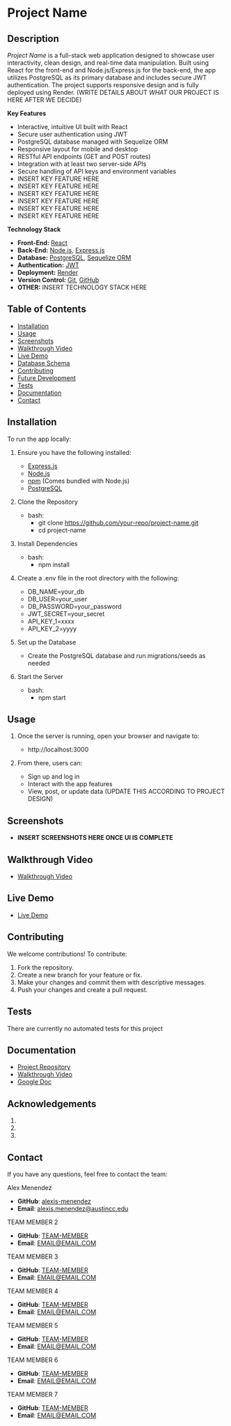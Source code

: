 #  Project Name
##  **Description**

*Project Name* is a full-stack web application designed to showcase user interactivity, clean design, and real-time data manipulation. Built using React for the front-end and Node.js/Express.js for the back-end, the app utilizes PostgreSQL as its primary database and includes secure JWT authentication. The project supports responsive design and is fully deployed using Render. (WRITE DETAILS ABOUT *WHAT* OUR PROJECT IS HERE AFTER WE DECIDE)

**Key Features**

* Interactive, intuitive UI built with React
* Secure user authentication using JWT
* PostgreSQL database managed with Sequelize ORM
* Responsive layout for mobile and desktop
* RESTful API endpoints (GET and POST routes)
* Integration with at least two server-side APIs
* Secure handling of API keys and environment variables
* INSERT KEY FEATURE HERE
* INSERT KEY FEATURE HERE
* INSERT KEY FEATURE HERE
* INSERT KEY FEATURE HERE
* INSERT KEY FEATURE HERE
* INSERT KEY FEATURE HERE

**Technology Stack**
* **Front-End:** [React](https://react.dev/)
* **Back-End:** [Node.js](https://nodejs.org/), [Express.js](https://expressjs.com/)
* **Database:** [PostgreSQL](https://www.npmjs.com/package/pg), [Sequelize ORM](https://sequelize.org/)
* **Authentication:** [JWT](https://jwt.io/)
* **Deployment:** [Render](https://render.com/)
* **Version Control:** [Git](https://git-scm.com/), [GitHub](https://github.com/)
* **OTHER:** INSERT TECHNOLOGY STACK HERE

## Table of Contents

* [Installation](#installation)
* [Usage](#usage)
* [Screenshots](#screenshots)
* [Walkthrough Video](#walkthrough-video)
* [Live Demo](#live-demo)
* [Database Schema](#database-schema)
* [Contributing](#contributing)
* [Future Development](#future-development)
* [Tests](#tests)
* [Documentation](#documentation)
* [Contact](#contact)


## Installation

To run the app locally:
1. Ensure you have the following installed:
	* [Express.js](https://expressjs.com/) 
	* [Node.js](https://nodejs.org/) 
	* [npm](https://www.npmjs.com/) (Comes bundled with Node.js)
	* [PostgreSQL](https://www.postgresql.org/)
2. Clone the Repository
	* bash:
	  * git clone https://github.com/your-repo/project-name.git
	  * cd project-name

3. Install Dependencies
	* bash:
	  * npm install

4. Create a .env file in the root directory with the following:
	* DB_NAME=your_db
	* DB_USER=your_user
	* DB_PASSWORD=your_password
	* JWT_SECRET=your_secret
	* API_KEY_1=xxxx
	* API_KEY_2=yyyy

5. Set up the Database
	* Create the PostgreSQL database and run migrations/seeds as needed

6. Start the Server
	* bash:
	  * npm start

## Usage

1. Once the server is running, open your browser and navigate to:
	* http://localhost:3000

2. From there, users can:
	* Sign up and log in
	* Interact with the app features
	* View, post, or update data (UPDATE THIS ACCORDING TO PROJECT DESIGN)

## Screenshots

* **INSERT SCREENSHOTS HERE ONCE UI IS COMPLETE**

## Walkthrough Video

* [Walkthrough Video](https://drive.google.com/LINK/GOES/HERE)

## Live Demo

* [Live Demo](https://PROJECT-NAME.netlify.app/)

## Contributing

We welcome contributions! To contribute:

1. Fork the repository.
2. Create a new branch for your feature or fix.
3. Make your changes and commit them with descriptive messages.
4. Push your changes and create a pull request.


## Tests

There are currently no automated tests for this project

## Documentation

* [Project Repository](https://github.com/alexis-menendez/RoleCall)
* [Walkthrough Video](https://drive.google.com/LINK/GOES/HERE)
* [Google Doc](https://docs.google.com/document/d/1lG3wGpQglw6aqWl2WG_FtDNSuud-BfDb08JUTFICkO8/edit?tab=t.0#heading=h.sp7vjy6pkvd4)

## Acknowledgements

1.
2.
3.

## Contact

If you have any questions, feel free to contact the team:

Alex Menendez
*  **GitHub**: [alexis-menendez](https://github.com/alexis-menendez)
*  **Email**: alexis.menendez@austincc.edu

TEAM MEMBER 2
*  **GitHub**: [TEAM-MEMBER](https://github.com/alexis-menendez)
*  **Email**: EMAIL@EMAIL.COM

TEAM MEMBER 3
*  **GitHub**: [TEAM-MEMBER](https://github.com/alexis-menendez)
*  **Email**: EMAIL@EMAIL.COM

TEAM MEMBER 4
*  **GitHub**: [TEAM-MEMBER](https://github.com/alexis-menendez)
*  **Email**: EMAIL@EMAIL.COM

TEAM MEMBER 5
*  **GitHub**: [TEAM-MEMBER](https://github.com/alexis-menendez)
*  **Email**: EMAIL@EMAIL.COM

TEAM MEMBER 6
*  **GitHub**: [TEAM-MEMBER](https://github.com/alexis-menendez)
*  **Email**: EMAIL@EMAIL.COM

TEAM MEMBER 7
*  **GitHub**: [TEAM-MEMBER](https://github.com/alexis-menendez)
*  **Email**: EMAIL@EMAIL.COM


